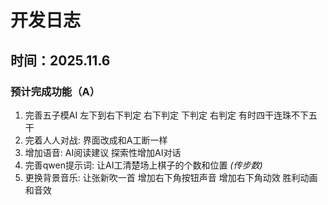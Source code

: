 # 开发日志
## 时间：**2025.11.6**
### 预计完成功能（A）
1. 完善五子模AI 左下到右下判定 右下判定 下判定 右判定 有时四干连珠不下五干
2. 完着人人对战:
界面改成和A工断一样
3. 增加语音:
AI阅读建议
探索性增加AI对话
4. 完善qwen提示词:
让AI工清楚场上棋子的个数和位置 *(传步数)*
5. 更换背景音乐:
让张新吹一首
增加右下角按钮声音
增加右下角动效
胜利动画和音效
